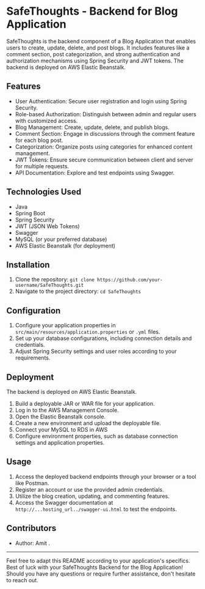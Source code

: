 # SafeThoughts - Backend for Blog Application

SafeThoughts is the backend component of a Blog Application that enables users to create, update, delete, and post blogs. It includes features like a comment section, post categorization, and strong authentication and authorization mechanisms using Spring Security and JWT tokens. The backend is deployed on AWS Elastic Beanstalk.

## Features

- User Authentication: Secure user registration and login using Spring Security.
- Role-based Authorization: Distinguish between admin and regular users with customized access.
- Blog Management: Create, update, delete, and publish blogs.
- Comment Section: Engage in discussions through the comment feature for each blog post.
- Categorization: Organize posts using categories for enhanced content management.
- JWT Tokens: Ensure secure communication between client and server for multiple requests.
- API Documentation: Explore and test endpoints using Swagger.

## Technologies Used

- Java
- Spring Boot
- Spring Security
- JWT (JSON Web Tokens)
- Swagger
- MySQL (or your preferred database)
- AWS Elastic Beanstalk (for deployment)


## Installation

1. Clone the repository: `git clone https://github.com/your-username/SafeThoughts.git`
2. Navigate to the project directory: `cd SafeThoughts`

## Configuration

1. Configure your application properties in `src/main/resources/application.properties` or `.yml` files.
2. Set up your database configurations, including connection details and credentials.
3. Adjust Spring Security settings and user roles according to your requirements.

## Deployment

The backend is deployed on AWS Elastic Beanstalk.

1. Build a deployable JAR or WAR file for your application.
2. Log in to the AWS Management Console.
3. Open the Elastic Beanstalk console.
4. Create a new environment and upload the deployable file.
5. Connect your MySQL to RDS in AWS
6. Configure environment properties, such as database connection settings and application properties.

## Usage

1. Access the deployed backend endpoints through your browser or a tool like Postman.
2. Register an account or use the provided admin credentials.
3. Utilize the blog creation, updating, and commenting features.
4. Access the Swagger documentation at `http://...hosting_url../swagger-ui.html` to test the endpoints.

## Contributors

- Author: Amit 
.

---

Feel free to adapt this README according to your application's specifics. Best of luck with your SafeThoughts Backend for the Blog Application! Should you have any questions or require further assistance, don't hesitate to reach out.
